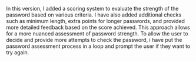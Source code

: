 In this  version, I added a scoring system to evaluate the strength of the password based on various criteria. I have also added additional checks such as minimum length, extra points for longer passwords, and provided more detailed feedback based on the score achieved. This approach allows for a more nuanced assessment of password strength.
To allow the user to decide and provide more attempts to check the password, i have put the password assessment process in a loop and prompt the user if they want to try again. 
